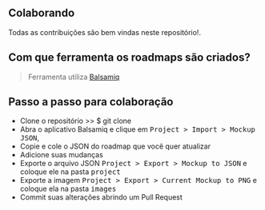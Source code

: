 ## Colaborando

Todas as contribuições são bem vindas neste repositório!. 

## Com que ferramenta os roadmaps são criados?

> Ferramenta utiliza [Balsamiq](https://balsamiq.com/download/)

## Passo a passo para colaboração

* Clone o repositório >> $ git clone 
* Abra o aplicativo Balsamiq e clique em <kbd>Project > Import > Mockup JSON</kbd>,
* Copie e cole o JSON do roadmap que você quer atualizar
* Adicione suas mudanças
* Exporte o arquivo JSON <kbd>Project > Export > Mockup to JSON</kbd> e coloque ele na pasta <kbd>project</kbd>
* Exporte a imagem <kbd>Project > Export > Current Mockup to PNG</kbd> e coloque ela na pasta <kbd>images</kbd> 
* Commit suas alterações abrindo um Pull Request